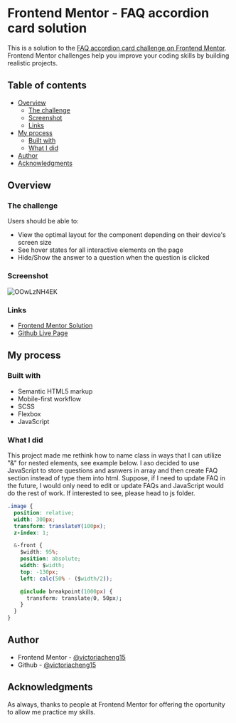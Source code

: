 # Frontend Mentor - FAQ accordion card solution

This is a solution to the [FAQ accordion card challenge on Frontend Mentor](https://www.frontendmentor.io/challenges/faq-accordion-card-XlyjD0Oam). Frontend Mentor challenges help you improve your coding skills by building realistic projects.

## Table of contents

- [Overview](#overview)
  - [The challenge](#the-challenge)
  - [Screenshot](#screenshot)
  - [Links](#links)
- [My process](#my-process)
  - [Built with](#built-with)
  - [What I did](#what-i-did)
- [Author](#author)
- [Acknowledgments](#acknowledgments)

## Overview

### The challenge

Users should be able to:

- View the optimal layout for the component depending on their device's screen size
- See hover states for all interactive elements on the page
- Hide/Show the answer to a question when the question is clicked

### Screenshot

![OOwLzNH4EK](https://user-images.githubusercontent.com/35031228/140218049-11e0e663-c1a4-4fae-b3d6-fcc5dc02f3e2.gif)

### Links

- [Frontend Mentor Solution](https://www.frontendmentor.io/solutions/responsive-faq-page-built-with-js-and-scss-Ht2bqyed2)
- [Github Live Page](https://victoriacheng15.github.io/frontend-mentor-challenges/faq-accordion-card/)

## My process

### Built with

- Semantic HTML5 markup
- Mobile-first workflow
- SCSS
- Flexbox
- JavaScript

### What I did

This project made me rethink how to name class in ways that I can utilize "&" for nested elements, see example below. I aso decided to use JavaScript to store questions and asnwers in array and then create FAQ section instead of type them into html. Suppose, if I need to update FAQ in the future, I would only need to edit or update FAQs and JavaScript would do the rest of work. If interested to see, please head to js folder.

```css
.image {
  position: relative;
  width: 300px;
  transform: translateY(100px);
  z-index: 1;

  &-front {
    $width: 95%;
    position: absolute;
    width: $width;
    top: -130px;
    left: calc(50% - ($width/2));

    @include breakpoint(1000px) {
      transform: translate(0, 50px);
    }
  }
}
```

## Author

- Frontend Mentor - [@victoriacheng15](https://www.frontendmentor.io/profile/victoriacheng15)
- Github - [@victoriacheng15](https://github.com/victoriacheng15)

## Acknowledgments

As always, thanks to people at Frontend Mentor for offering the oportunity to allow me practice my skills.

